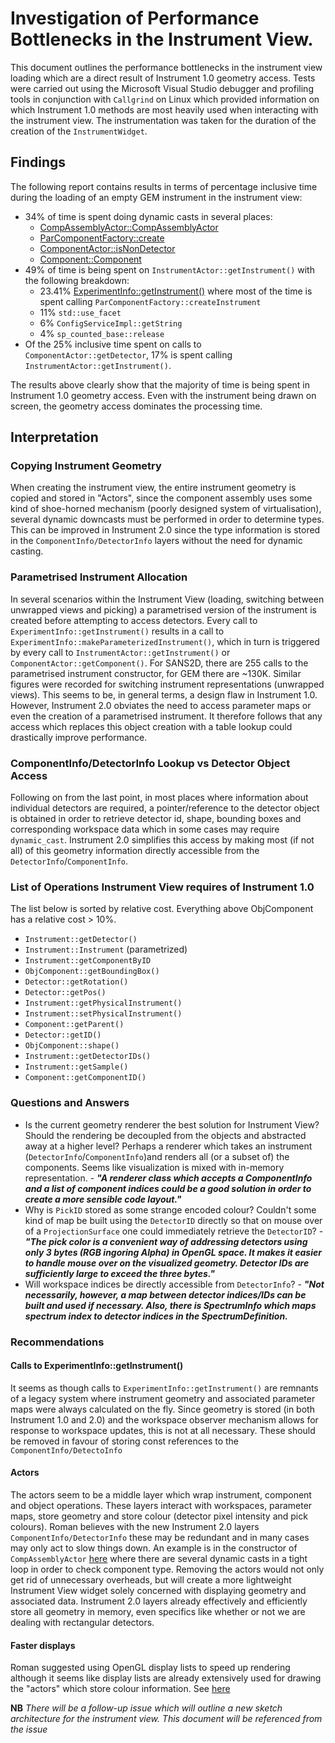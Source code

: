 # Investigation of Performance Bottlenecks in the Instrument View.
This document outlines the performance bottlenecks in the instrument view loading which are a direct result of Instrument 1.0 geometry access. Tests were carried out using the Microsoft Visual Studio debugger and profiling tools in conjunction with `Callgrind` on Linux which provided information on which Instrument 1.0 methods are most heavily used when interacting with the instrument view. The instrumentation was taken for the duration of the creation of the `InstrumentWidget`.

## Findings
The following report contains results in terms of percentage inclusive time during the loading of an empty GEM instrument in the instrument view:

- 34% of time is spent doing dynamic casts in several places: 
	- [CompAssemblyActor::CompAssemblyActor](https://github.com/mantidproject/mantid/blob/7fa758ce336c6ac8ad590c6f3476311d28ed54b2/qt/widgets/instrumentview/src/CompAssemblyActor.cpp#L52)
	- [ParComponentFactory::create](https://github.com/mantidproject/mantid/blob/546b2eccbaf236fd217ccbd21573f88aa0272103/Framework/Geometry/src/Instrument/ParComponentFactory.cpp#L58)
	- [ComponentActor::isNonDetector](https://github.com/mantidproject/mantid/blob/7fa758ce336c6ac8ad590c6f3476311d28ed54b2/qt/widgets/instrumentview/src/ComponentActor.cpp#L69)
	- [Component::Component](https://github.com/mantidproject/mantid/blob/master/Framework/Geometry/src/Instrument/Component.cpp#L25)
- 49% of time is being spent on `InstrumentActor::getInstrument()` with the following breakdown:
	- 23.41%  [ExperimentInfo::getInstrument()](https://github.com/mantidproject/mantid/blob/master/Framework/API/src/ExperimentInfo.cpp#L218) where most of the time is spent calling `ParComponentFactory::createInstrument`
	- 11% `std::use_facet`
	- 6% `ConfigServiceImpl::getString`
	- 4% `sp_counted_base::release`
- Of the 25% inclusive time spent on calls to `ComponentActor::getDetector`, 17% is spent calling `InstrumentActor::getInstrument()`.

The results above clearly show that the majority of time is being spent in Instrument 1.0 geometry access. Even with the instrument being drawn on screen, the geometry access dominates the processing time.

## Interpretation 
### Copying Instrument Geometry
When creating the instrument view, the entire instrument geometry is copied and stored in "Actors", since the component assembly uses some kind of shoe-horned mechanism (poorly designed system of virtualisation), several dynamic downcasts must be performed in order to determine types. This can be improved in Instrument 2.0 since the type information is stored in the `ComponentInfo/DetectorInfo` layers without the need for dynamic casting.
 
### Parametrised Instrument Allocation
In several scenarios within the Instrument View (loading, switching between unwrapped views and picking) a parametrised version of the instrument is created before attempting to access detectors. Every call to `ExperimentInfo::getInstrument()` results in a call to `ExperimentInfo::makeParameterizedInstrument()`, which in turn is triggered by every call to `InstrumentActor::getInstrument()` or `ComponentActor::getComponent()`. For SANS2D, there are 255 calls to the parametrised instrument constructor, for GEM there are ~130K. Similar figures were recorded for switching instrument representations (unwrapped views). This seems to be, in general terms, a design flaw in Instrument 1.0. However, Instrument 2.0 obviates the need to access parameter maps or even the creation of a parametrised instrument. It therefore follows that any access which replaces this object creation with a table lookup could drastically improve performance.

### ComponentInfo/DetectorInfo Lookup vs Detector Object Access
Following on from the last point, in most places where information about individual detectors are required, a pointer/reference to the detector object is obtained in order to retrieve detector id, shape, bounding boxes and corresponding workspace data which in some cases may require `dynamic_cast`. Instrument 2.0 simplifies this access by making most (if not all) of this geometry information directly accessible from the `DetectorInfo`/`ComponentInfo`. 

### List of Operations Instrument View requires of Instrument 1.0
The list below is sorted by relative cost. Everything above ObjComponent has a relative cost > 10%.
- `Instrument::getDetector()`
- `Instrument::Instrument` (parametrized)
- `Instrument::getComponentByID`
- `ObjComponent::getBoundingBox()`
- `Detector::getRotation()`
- `Detector::getPos()` 
- `Instrument::getPhysicalInstrument()`
- `Instrument::setPhysicalInstrument()`
- `Component::getParent()`
- `Detector::getID()`
- `ObjComponent::shape()`
- `Instrument::getDetectorIDs()`
- `Instrument::getSample()`
- `Component::getComponentID()`

### Questions and Answers
- Is the current geometry renderer the best solution for Instrument View? Should the rendering be decoupled from the objects and abstracted away at a higher level? Perhaps a renderer which takes an instrument (`DetectorInfo`/`ComponentInfo`)and renders all (or a subset of) the components. Seems like visualization is mixed with in-memory representation. - ***"A renderer class which accepts a ComponentInfo and a list of component indices could be a good solution in order to create a more sensible code layout."***
- Why is `PickID` stored as some strange encoded colour? Couldn't some kind of map be built using the `DetectorID` directly so that on mouse over of a `ProjectionSurface` one could immediately retrieve the `DetectorID`? - ***"The pick color is a convenient way of addressing detectors using only 3 bytes (RGB ingoring Alpha) in OpenGL space. It makes it easier to handle mouse over on the visualized geometry. Detector IDs are sufficiently large to exceed the three bytes."***
- Will workspace indices be directly accessible from `DetectorInfo`? - ***"Not necessarily, however, a map between detector indices/IDs can be built and used if necessary. Also, there is SpectrumInfo which maps spectrum index to detector indices in the SpectrumDefinition.***

### Recommendations

#### Calls to ExperimentInfo::getInstrument()

It seems as though calls to `ExperimentInfo::getInstrument()` are remnants of a legacy system where instrument geometry and associated parameter maps were always calculated on the fly. Since geometry is stored (in both Instrument 1.0 and 2.0) and the workspace observer mechanism allows for response to workspace updates, this is not at all necessary. These should be removed in favour of storing const references to the `ComponentInfo/DetectoInfo`

#### Actors 

The actors seem to be a middle layer which wrap instrument, component and object operations. These layers interact with workspaces, parameter maps, store geometry and store colour (detector pixel intensity and pick colours). Roman believes with the new Instrument 2.0 layers `ComponentInfo/DetectorInfo` these may be redundant and in many cases may only act to slow things down. An example is in the constructor of `CompAssemblyActor` [here](https://github.com/mantidproject/mantid/blob/master/qt/widgets/instrumentview/src/CompAssemblyActor.cpp#L41) where there are several dynamic casts in a tight loop in order to check component type. Removing the actors would not only get rid of unnecessary overheads, but will create a more lightweight Instrument View widget solely concerned with displaying geometry and associated data. Instrument 2.0 layers already effectively and efficiently store all geometry in memory, even specifics like whether or not we are dealing with rectangular detectors.

#### Faster displays

Roman suggested using OpenGL display lists to speed up rendering although it seems like display lists are already extensively used for drawing the "actors" which store colour information. See [here](https://github.com/mantidproject/mantid/blob/master/qt/widgets/instrumentview/src/GLActorCollection.cpp#L39)


**NB** *There will be a follow-up issue which will outline a new sketch architecture for the instrument view. This document will be referenced from the issue*